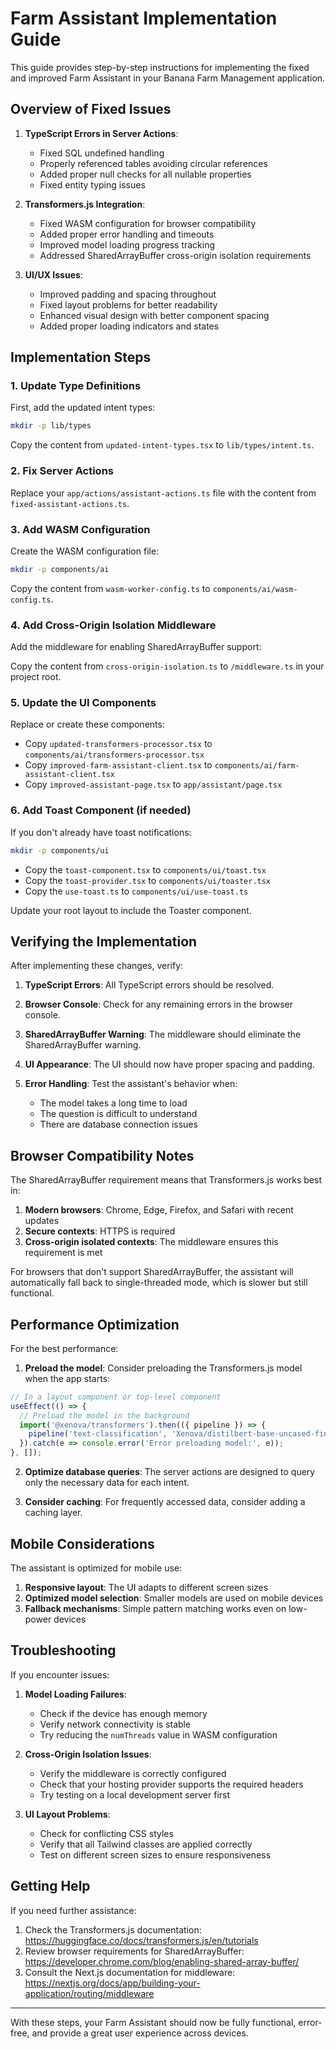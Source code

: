 # Farm Assistant Implementation Guide

This guide provides step-by-step instructions for implementing the fixed and improved Farm Assistant in your Banana Farm Management application.

## Overview of Fixed Issues

1. **TypeScript Errors in Server Actions**:
   - Fixed SQL undefined handling
   - Properly referenced tables avoiding circular references
   - Added proper null checks for all nullable properties
   - Fixed entity typing issues

2. **Transformers.js Integration**:
   - Fixed WASM configuration for browser compatibility
   - Added proper error handling and timeouts
   - Improved model loading progress tracking
   - Addressed SharedArrayBuffer cross-origin isolation requirements

3. **UI/UX Issues**:
   - Improved padding and spacing throughout
   - Fixed layout problems for better readability
   - Enhanced visual design with better component spacing
   - Added proper loading indicators and states

## Implementation Steps

### 1. Update Type Definitions

First, add the updated intent types:

```bash
mkdir -p lib/types
```

Copy the content from `updated-intent-types.tsx` to `lib/types/intent.ts`.

### 2. Fix Server Actions

Replace your `app/actions/assistant-actions.ts` file with the content from `fixed-assistant-actions.ts`.

### 3. Add WASM Configuration

Create the WASM configuration file:

```bash
mkdir -p components/ai
```

Copy the content from `wasm-worker-config.ts` to `components/ai/wasm-config.ts`.

### 4. Add Cross-Origin Isolation Middleware

Add the middleware for enabling SharedArrayBuffer support:

Copy the content from `cross-origin-isolation.ts` to `/middleware.ts` in your project root.

### 5. Update the UI Components

Replace or create these components:

- Copy `updated-transformers-processor.tsx` to `components/ai/transformers-processor.tsx`
- Copy `improved-farm-assistant-client.tsx` to `components/ai/farm-assistant-client.tsx` 
- Copy `improved-assistant-page.tsx` to `app/assistant/page.tsx`

### 6. Add Toast Component (if needed)

If you don't already have toast notifications:

```bash
mkdir -p components/ui
```

- Copy the `toast-component.tsx` to `components/ui/toast.tsx`
- Copy the `toast-provider.tsx` to `components/ui/toaster.tsx`
- Copy the `use-toast.ts` to `components/ui/use-toast.ts`

Update your root layout to include the Toaster component.

## Verifying the Implementation

After implementing these changes, verify:

1. **TypeScript Errors**: All TypeScript errors should be resolved.

2. **Browser Console**: Check for any remaining errors in the browser console.

3. **SharedArrayBuffer Warning**: The middleware should eliminate the SharedArrayBuffer warning.

4. **UI Appearance**: The UI should now have proper spacing and padding.

5. **Error Handling**: Test the assistant's behavior when:
   - The model takes a long time to load
   - The question is difficult to understand
   - There are database connection issues

## Browser Compatibility Notes

The SharedArrayBuffer requirement means that Transformers.js works best in:

1. **Modern browsers**: Chrome, Edge, Firefox, and Safari with recent updates
2. **Secure contexts**: HTTPS is required
3. **Cross-origin isolated contexts**: The middleware ensures this requirement is met

For browsers that don't support SharedArrayBuffer, the assistant will automatically fall back to single-threaded mode, which is slower but still functional.

## Performance Optimization

For the best performance:

1. **Preload the model**: Consider preloading the Transformers.js model when the app starts:

```typescript
// In a layout component or top-level component
useEffect(() => {
  // Preload the model in the background
  import('@xenova/transformers').then(({ pipeline }) => {
    pipeline('text-classification', 'Xenova/distilbert-base-uncased-finetuned-sst-2-english');
  }).catch(e => console.error('Error preloading model:', e));
}, []);
```

2. **Optimize database queries**: The server actions are designed to query only the necessary data for each intent.

3. **Consider caching**: For frequently accessed data, consider adding a caching layer.

## Mobile Considerations

The assistant is optimized for mobile use:

1. **Responsive layout**: The UI adapts to different screen sizes
2. **Optimized model selection**: Smaller models are used on mobile devices
3. **Fallback mechanisms**: Simple pattern matching works even on low-power devices

## Troubleshooting

If you encounter issues:

1. **Model Loading Failures**:
   - Check if the device has enough memory
   - Verify network connectivity is stable
   - Try reducing the `numThreads` value in WASM configuration

2. **Cross-Origin Isolation Issues**:
   - Verify the middleware is correctly configured
   - Check that your hosting provider supports the required headers
   - Try testing on a local development server first

3. **UI Layout Problems**:
   - Check for conflicting CSS styles
   - Verify that all Tailwind classes are applied correctly
   - Test on different screen sizes to ensure responsiveness

## Getting Help

If you need further assistance:

1. Check the Transformers.js documentation: https://huggingface.co/docs/transformers.js/en/tutorials
2. Review browser requirements for SharedArrayBuffer: https://developer.chrome.com/blog/enabling-shared-array-buffer/
3. Consult the Next.js documentation for middleware: https://nextjs.org/docs/app/building-your-application/routing/middleware

---

With these steps, your Farm Assistant should now be fully functional, error-free, and provide a great user experience across devices.
